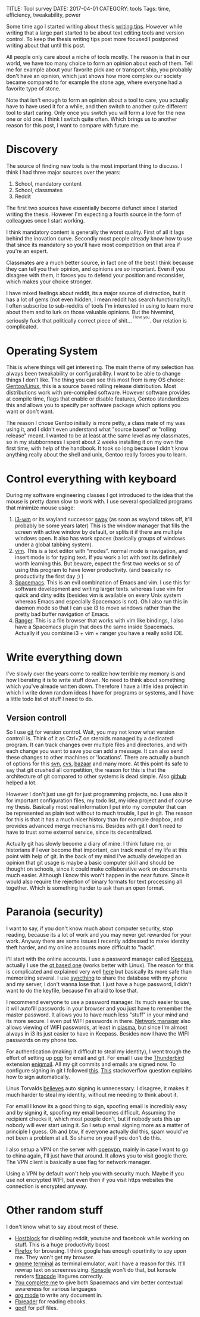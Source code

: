 TITLE: Tool survey
DATE: 2017-04-01
CATEGORY: tools
Tags: time, efficiency, tweakability, power

Some time ago I started writing about thesis [writing tips](thesis-writing-tips).
However while writing that a large part started to be about text editing tools
and version control.
To keep the thesis writing tips post more focused I postponed writing about
that until this post.

All people only care about a niche of tools mostly.
The reason is that in our world, we have too many choice to form an opinion about each
of them.
Tell me for example about your favorite pick axe or transport ship,
you probably don't have an opinion,
which just shows how more complex our society became compared to for example the
stone age,
where everyone had a favorite type of stone.

Note that isn't enough to form an opinion about a tool to care,
you actually have to have used it for a while,
and then switch to another quite different tool to start caring.
Only once you switch you will form a love for the new one or old one.
I think I switch quite often.
Which brings us to another reason for this post,
I want to compare with future me.

# Discovery
The source of finding new tools is the most important thing to discuss.
I think I had three major sources over the years:

1. School, mandatory content
2. School, classmates
3. Reddit

The first two sources have essentially become defunct since I started writing
the thesis. However I'm expecting a fourth source in the form of colleagues
once I start working.

I think mandatory content is generally the worst quality.
First of all it lags behind the inovation curve.
Secondly most people already know how to use that since its mandatory so you'll
have most competition on that area if you're an expert.

Classmates are a much better source, in fact one of the best I think because
they can tell you their opinion, and opinions are *so* important.
Even if you disagree with them, it forces you to defend your position
and reconsider, which makes your choice stronger.

I have mixed feelings about reddit, its a major source of distraction,
but it has a lot of gems (not even hidden, I mean reddit has search functionality!).
I often subscribe to sub-reddits of tools I'm interested in using to learn more
about them and to lurk on those valuable opinions.
But the hivemind, seriously fuck that politically correct piece of shit...
<sup><sup>I love you</sup></sup>.
Our relation is complicated.

# Operating System
This is where things will get interesting.
The main theme of my selection has always been tweakability or configurability.
I want to be able to change things I don't like.
The thing you can see this most from is my OS choice:
[Gentoo/Linux](https://gentoo.org/),
this is a source based rolling release distribution.
Most distributions work with pre-compiled software.
However software provides at compile time, flags that enable or disable
features,
Gentoo standardizes this and allows you to specify per software package
which options you want or don't want.

The reason I chose Gentoo initially is more petty, a class mate of my was using
it, and I didn't even understand what "source based" or "rolling release" meant.
I wanted to be at least at the same level as my classmates,
so in my stubbornness I spent about 2 weeks installing it on my own the first
time, with help of the handbook.
It took so long because I didn't know anything really about the shell and unix,
Gentoo really forces you to learn.

# Control everything with keyboard
During my software engineering classes I got introduced to the idea that the
mouse is pretty damn slow to work with.
I use several specialized programs that minimize mouse usage:

1. [i3-wm](https://i3wm.org/) or its wayland successor [sway](http://swaywm.org/)
   (as soon as wayland takes off, it'll probably be some years later)
   This is the window manager that fills the screen with active window by
   default, or splits it if there are multiple windows open.
   It also has work spaces (basically groups of windows under a global tabbing
   system).
2. [vim](http://www.vim.org/). This is a text editor with "modes".
   normal mode is navigation, and insert mode is for typing text.
   If you work a lot with text its definitely worth learning this.
   But beware, expect the first two weeks or so of using this program to
   have lower productivity. (and basically no productivity the first day ;) )
3. [Spacemacs](http://spacemacs.org/). This is an evil combination of Emacs and
   vim. I use this for software development and writing larger texts.
   whereas I use vim for quick and dirty edits (besides vim is available on
   every Unix system whereas Emacs and especially Spacemacs is not).
   Oh I also run this in daemon mode so that I can use i3 to move windows rather
   than the pretty bad buffer navigation of Emacs.
4. [Ranger](https://github.com/ranger/ranger). This is a file browser that works
    with vim like bindings, I also have a Spacemacs plugin that does the same
    inside Spacemacs.
    Actually if you combine i3 + vim + ranger you have a really solid IDE.

# Write everything down
I've slowly over the years come to realize how terrible my memory is and 
how liberating it is to write stuff down.
No need to think about something which you've alreade written down.
Therefore I have a little idea project in which I write down random ideas
I have for programs or systems, and I have a little todo list of stuff I need
to do.

## Version controll
So I use [git](https://git-scm.com/) for version control.
Wait, you may not know what version controll is.
Think of it as Ctrl+Z on steroids managed by a dedicated program.
It can track changes over multiple files and directories, and with each
change you want to save you can add a message.
It can also send these changes to other machines or 'locations'.
There are actually a bunch of options for this
[svn](https://subversion.apache.org/),
[cvs](http://www.nongnu.org/cvs/),
[bazaar](http://bazaar.canonical.com/en/) and many more.
At this point its safe to say that git crushed all competition,
the reason for this is that the architecture of git compared to other systems
is dead simple.
Also [github](https://github.com/) helped a lot.

However I don't just use git for just  programming projects, no.
I use also it for important configuration files, my todo list, my idea project
and of course my thesis.
Basically most real information I put into my computer that can be represented
as plain text without to much trouble, I put in git.
The reason for this is that it has a much nicer history than for example dropbox,
and provides advanced merge mechanisms.
Besides with git I don't need to have to trust some external service,
since its decentralized.

Actually git has slowly become a diary of mine.
I think future me, or historians if I ever become that important,
can track most of my life at this point with help of git.
In the back of my mind I've actually developed an opinion that git usage
is maybe a basic computer skill and should be thought on schools,
since it could make collaborative work on documents much easier. 
Although I know this won't happen in the near future.
Since it would also require the rejection of binary formats for text processing
all together. Which is something harder to ask than an open format.

# Paranoia (security)
I want to say, if you don't know much about computer security, stop reading,
because its a lot of work and you may never get rewarded for your work.
Anyway there are some issues I recently addressed to make identity theft harder,
and my online accounts more difficult to "hack".

I'll start with the online accounts.
I use a password manager called [Keepass](http://keepass.info/),
actually I use the [qt based one](https://keepassxc.org)
(works better with Linux).
The reason for this is complicated and explained very well
[here](https://www.youtube.com/watch?v=3NjQ9b3pgIg)
but basically its more safe than memorizing several.
I use [syncthing](https://syncthing.net/) to share the database with my phone
and my server, I don't wanna lose that.
I just have a huge password, I didn't want to do the keyfile, because I'm afraid
to lose that.

I recommend everyone to use a password manager.
Its much easier to use,
it will autofill passwords in your browser and you just have to remember the
master password.
It allows you to have much less "stuff" in your mind and its more secure.
I even put WIFI passwords in there.
[Network manager](https://wiki.gnome.org/Projects/NetworkManager)
also allows viewing of WIFI passwords,
at least in [plasma](https://www.kde.org/plasma-desktop),
but since I'm almost always in i3 its just easier to have in Keepass.
Besides now I have the WIFI passwords on my phone too.

For authentication (making it difficult to steal my identity),
I went trough the effort of setting up
[pgp](https://www.gnupg.org/) for email and git.
For email I use the [Thunderbird](https://www.mozilla.org/en-US/thunderbird/)
extension
[enigmail](https://www.enigmail.net/index.php/en/).
All my git commits and emails are signed now.
To configure signing in git I followed
[this](https://git-scm.com/book/en/v2/Git-Tools-Signing-Your-Work).
[This](https://stackoverflow.com/questions/10161198/is-there-a-way-to-autosign-commits-in-git-with-a-gpg-key)
stackoverflow question explains how to sign automatically.

Linus Torvalds
[believes](http://git.661346.n2.nabble.com/GPG-signing-for-git-commit-td2582986.html)
auto signing is unnecessary.
I disagree, it makes it much harder to steal my identity,
without me needing to think about it.

For email I know its a good thing to sign,
spoofing email is incredibly easy and by signing it,
spoofing my email becomes difficult.
Assuming the recipient checks it, which most people don't,
but if nobody sets this up nobody will ever start using it.
So I setup email signing more as a matter of principle I guess.
Oh and btw, if everyone actually did this,
spam would've not been a problem at all.
So shame on you if you don't do this.

I also setup a VPN on the server with [openvpn](https://openvpn.net/),
mainly in case I want to go to china again,
I'll just have that around.
It allows you to visit google there.
The VPN client is basically a use flag for network manager.

Using a VPN by default won't help you with security much.
Maybe if you use not encrypted WIFI, but even then if you visit https websites
the connection is encrypted anyway.

# Other random stuff
I don't know what to say about most of these.

+ [Hostblock](https://github.com/cgag/hostblock)
  for disabling reddit, youtube and facebook while working on stuff.
  This is a huge productivity boost
+ [Firefox](https://www.mozilla.org/en-US/firefox/new/?scene=2) for browsing.
  I think google has enough opurtinity to spy upon me.
  They won't get my browser.
+ [gnome terminal](https://help.gnome.org/users/gnome-terminal/stable/)
  as terminal emulator, wait I have a reason for this.
  It'll rewrap text on screenresizing. [Konsole](https://konsole.kde.org/)
  won't do that, but konsole renders
  [firacode](https://github.com/tonsky/FiraCode) litagures correctly.
+ [You complete me](https://github.com/Valloric/YouCompleteMe) to give both
  Spacemacs and vim better contextual awareness for various languages
+ [org mode](http://orgmode.org/) to write any document in.
+ [Fbreader](https://fbreader.org/) for reading ebooks.
+ [qpdf](http://qpdf.sourceforge.net/) for pdf files.
